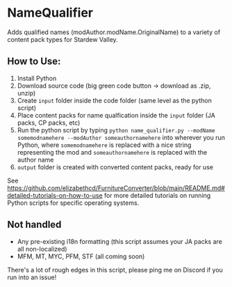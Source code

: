 # NameQualifier
Adds qualified names (modAuthor.modName.OriginalName) to a variety of content pack types for Stardew Valley.

## How to Use:

1. Install Python
2. Download source code (big green code button -> download as .zip, unzip)
3. Create `input` folder inside the code folder (same level as the python script)
4. Place content packs for name qualfication inside the `input` folder (JA packs, CP packs, etc)
5. Run the python script by typing `python name_qualifier.py --modName somemodnamehere --modAuthor someauthornamehere` into wherever you run Python, where `somemodnamehere` is replaced with a nice string representing the mod and `someauthornamehere` is replaced with the author name
6. `output` folder is created with converted content packs, ready for use

See https://github.com/elizabethcd/FurnitureConverter/blob/main/README.md#detailed-tutorials-on-how-to-use for more detailed tutorials on running Python scripts for specific operating systems. 

## Not handled

* Any pre-existing i18n formatting (this script assumes your JA packs are all non-localized)
* MFM, MT, MYC, PFM, STF (all coming soon)

There's a lot of rough edges in this script, please ping me on Discord if you run into an issue!
